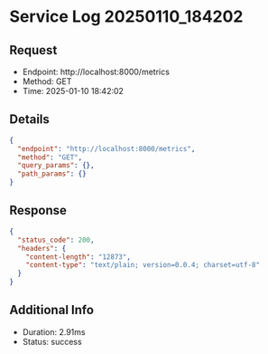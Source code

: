 # Service Log 20250110_184202

## Request
- Endpoint: http://localhost:8000/metrics
- Method: GET
- Time: 2025-01-10 18:42:02

## Details
```json
{
  "endpoint": "http://localhost:8000/metrics",
  "method": "GET",
  "query_params": {},
  "path_params": {}
}
```

## Response
```json
{
  "status_code": 200,
  "headers": {
    "content-length": "12873",
    "content-type": "text/plain; version=0.0.4; charset=utf-8"
  }
}
```

## Additional Info
- Duration: 2.91ms
- Status: success
